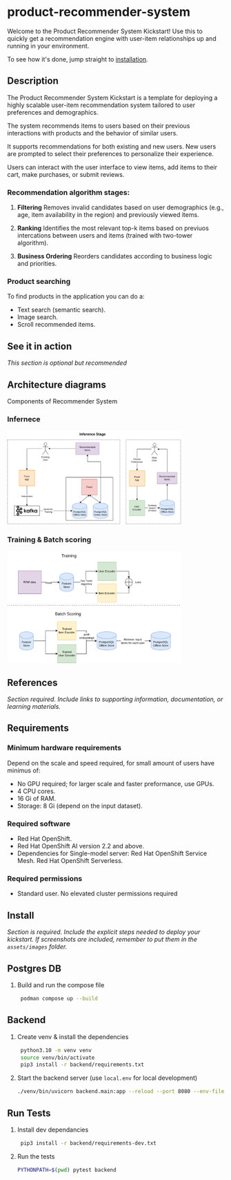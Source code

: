 # product-recommender-system

Welcome to the Product Recommender System Kickstart!
Use this to quickly get a recommendation engine with user-item relationships up and running in your environment.

To see how it's done, jump straight to [installation](#install). 

## Description 
The Product Recommender System Kickstart is a template for deploying a highly scalable user-item recommendation system tailored to user preferences and demographics.

The system recommends items to users based on their previous interactions with products and the behavior of similar users.

It supports recommendations for both existing and new users. New users are prompted to select their preferences to personalize their experience.

Users can interact with the user interface to view items, add items to their cart, make purchases, or submit reviews.

### Recommendation algorithm stages:

1. **Filtering**
Removes invalid candidates based on user demographics (e.g., age, item availability in the region) and previously viewed items.

2. **Ranking**
Identifies the most relevant top-k items based on previuos intercations between users and items (trained with two-tower algorithm).

3. **Business Ordering**
Reorders candidates according to business logic and priorities.


### Product searching
To find products in the application you can do a:
* Text search (semantic search).
* Image search.
* Scroll recommended items.


## See it in action 

*This section is optional but recommended*
<!-- TODO do it at the end show UI gif of the usage -->

## Architecture diagrams
Components of Recommender System
<!--  TODO image of recommendation system infernece design -->

### Infernece
<img src="figures/inference.png" alt="Inference" width="80%">

### Training & Batch scoring
<img src="figures/training_and_batch_scoring.png" alt="Training & Batch scoring" width="80%">

## References 

*Section required. Include links to supporting information, documentation, or
learning materials.*

## Requirements

### Minimum hardware requirements 

Depend on the scale and speed required, for small amount of users have minimus of:
* No GPU required; for larger scale and faster preformance, use GPUs.
* 4 CPU cores.
* 16 Gi of RAM.
* Storage: 8 Gi (depend on the input dataset).

### Required software 

* Red Hat OpenShift.
* Red Hat OpenShift AI version 2.2 and above.
* Dependencies for Single-model server:
Red Hat OpenShift Service Mesh.
Red Hat OpenShift Serverless.

### Required permissions

* Standard user. No elevated cluster permissions required

## Install 

*Section is required. Include the explicit steps needed to deploy your
kickstart. If screenshots are included, remember to put them in the
`assets/images` folder.*

## Postgres DB

1. Build and run the compose file

   ```bash
    podman compose up --build
   ```

## Backend

1. Create venv & install the dependencies

   ```bash
    python3.10 -m venv venv
    source venv/bin/activate
    pip3 install -r backend/requirements.txt
   ```

2. Start the backend server (use `local.env` for local development)

   ```bash
   ./venv/bin/uvicorn backend.main:app --reload --port 8080 --env-file env/local.env
   ```

## Run Tests

1. Install dev dependancies

   ```bash
    pip3 install -r backend/requirements-dev.txt
   ```


2. Run the tests

   ```bash
   PYTHONPATH=$(pwd) pytest backend
   ```
   